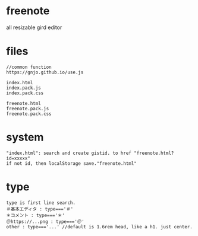 # freenote
all resizable gird editor

# files
```
//common function
https://gnjo.github.io/use.js

index.html
index.pack.js
index.pack.css

freenote.html
freenote.pack.js
freenote.pack.css
```
# system
```
"index.html": search and create gistid. to href "freenote.html?id=xxxxx"
if not id, then localStorage save."freenote.html"
```
# type
```
type is first line search.
＃基本エディタ : type==='＃'
＊コメント : type==='＊'
＠https://...png : type==='＠'
other : type==='...' //default is 1.6rem head, like a h1. just center.
```
